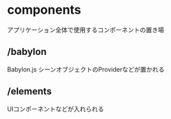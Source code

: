 # components

アプリケーション全体で使用するコンポーネントの置き場

## /babylon

Babylon.js シーンオブジェクトのProviderなどが置かれる

## /elements

UIコンポーネントなどが入れられる

